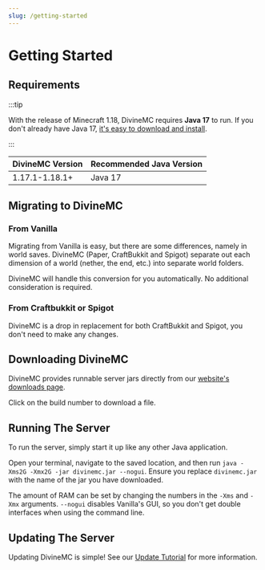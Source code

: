 ```yaml
---
slug: /getting-started
---
```


# Getting Started

## Requirements

:::tip

With the release of Minecraft 1.18, DivineMC requires **Java 17** to run. If you don't already have
Java 17, [it's easy to download and install](https://divine.bxteam.gq/misc/java-install).

:::

| DivineMC Version  | Recommended Java Version |
| ----------------- | ------------------------ |
| 1.17.1-1.18.1+    | Java 17                  |

## Migrating to DivineMC

### From Vanilla

Migrating from Vanilla is easy, but there are some differences, namely in world saves. DivineMC (Paper,
CraftBukkit and Spigot) separate out each dimension of a world (nether, the end, etc.) into separate
world folders.

DivineMC will handle this conversion for you automatically. No additional consideration is required.

### From Craftbukkit or Spigot

DivineMC is a drop in replacement for both CraftBukkit and Spigot, you don't need to make any changes.

## Downloading DivineMC

DivineMC provides runnable server jars directly from our
[website's downloads page](https://divine.bxteam.gq/#download).

Click on the build number to download a file.

## Running The Server

To run the server, simply start it up like any other Java application.

Open your terminal, navigate to the saved location, and then run
`java -Xms2G -Xmx2G -jar divinemc.jar --nogui`. Ensure you replace `divinemc.jar` with the name of the jar
you have downloaded.

The amount of RAM can be set by changing the numbers in the `-Xms` and `-Xmx` arguments. `--nogui`
disables Vanilla's GUI, so you don't get double interfaces when using the command line.

## Updating The Server

Updating DivineMC is simple! See our [Update Tutorial](../how-to/update.md) for more information.
